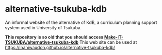 # alternative-tsukuba-kdb
An informal website of the alternative of KdB, a curriculum planning support system used in University of Tsukuba.

**This repository is so old that you should access [Make-IT-TSUKUBA/alternative-tsukuba-kdb](https://github.com/Make-IT-TSUKUBA/alternative-tsukuba-kdb)**
This web site can be used at https://inaniwaudon.github.io/alternative-tsukuba-kdb/
